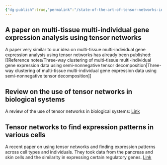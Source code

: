 ```yaml
---
{"dg-publish":true,"permalink":"/state-of-the-art-of-tensor-networks-in-gene-coexpression/","tags":["PhD","collaboration","duke-nus"],"noteIcon":""}
---
```



## A paper on multi-tissue multi-individual gene expression analysis using tensor networks

A paper very similar to our idea on multi-tissue multi-individual gene expression analysis using tensor networks has already been published: [[Reference notes/Three-way clustering of multi-tissue multi-individual gene expression data using semi-nonnegative tensor decomposition\|Three-way clustering of multi-tissue multi-individual gene expression data using semi-nonnegative tensor decomposition]]

## Review on the use of tensor networks in biological systems

A review of the use of tensor networks in biological systems: [Link](https://link.springer.com/article/10.1007/s40484-019-0186-5)

## Tensor networks to find expression patterns in various cells

A recent paper on using tensor networks and finding expression patterns across cell types and individuals. They took data from the pancreas and skin cells and the similarity in expressing certain regulatory genes. [Link](https://journals.plos.org/ploscompbiol/article?id=10.1371/journal.pcbi.1011616)

